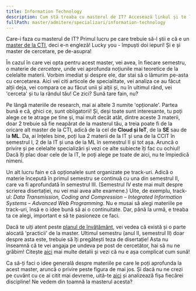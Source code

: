 ```yaml
---
title: Information Technology
description: Cum stă treaba cu masterul de IT? Accesează linkul și te lămurim!
fullPath: master/admitere/specializari/information-technology
---
```

Care-i faza cu masterul de IT? Primul lucru pe care trebuie să-l știi e că e un [master de la CTI](https://cs.upt.ro/ro/education/master), deci e-n engleză! Lucky you - împuști doi iepuri! Și e și master de cercetare, pe de-asupra!

În cazul în care vei opta pentru acest master, vei avea, în fiecare semestru, o materie de *cercetare*, unde vei aprofunda noțiunile mai teoretice de la celelalte materii. Vorbim imediat și despre ele, dar stai să o lămurim pe-asta cu cercetarea. Aici vei citi articole de specialitate, vei analiza ce au făcut alții deja, vei compara ce au făcut unii și alții și, nu în ultimul rând, vei 'cerceta' și tu la rândul tău! Ce zici? Sună tare fain, nu? 

Pe lângă materiile de research, mai ai altele 3 numite 'opționale'. Partea bună e că, ghici ce, sunt obligatorii! Și, deși toate sunt interesante, tu poți alege ce te atrage pe tine și, mai mult decât atât, dintre aceste 3 materii, doar 2 trebuie să fie neapărat de la masterul tău, a treia poate fi de la oricare alt master de la CTI, adică de la cel de **Cloud și IoT**, de la **SE** sau de la **ML**. Da, ai înțeles bine, poți lua 2 materii de la IT și una de la CCIT în semestrul I, 2 de la IT și una de la ML în semestrul II și tot așa. Aruncă o privire și pe celelalte specializări și vezi ce alte subiecte îți fac cu ochiul! Dacă îți plac doar cele de la IT, le poți alege pe toate de aici, nu te împiedică nimeni.

Un alt lucru fain e că opționalele sunt organizate pe track-uri. Adică o materie începută în primul semestru se continuă cu una din semestrul II, care va fi aprofundată în semestrul III. (Semestrul IV este mai mult despre scrierea disertației, nu vei mai avea alte examene.) Uite, de exemplu, track-ul: *Data Transmission, Coding and Compression* – *Integrated Information Systems* – *Advanced Web Programming*. Nu e musai să alegi materiile pe track-uri, însă e o idee bună să ai o continuitate. Dar, până la urmă, e treaba ta ce alegi, important e să te pasioneze ce faci. 

Dacă te uiți atent peste [planul de învățământ](https://ac.upt.ro/specializari/information-technology-it/), vei vedea că există și o parte alocată 'practicii' de la master. Ultimul semestru (anul II, semestrul II) doar despre asta este, trebuie să îți pregătești teza de disertație! Asta nu înseamnă că te vei angaja pe undeva pe post de cercetător, hai să nu ne grăbim! Citește [aici](https://ac.upt.ro/practica-master/) mai multe detalii și vezi că nu e așa complicat cum sună!

Ca să-ți faci o idee generală despre materiile pe care le poți aprofunda la acest master, aruncă o privire peste figura de mai jos. Și dacă nu ne crezi pe cuvânt cu ce ai citit mai devreme, uită-te [aici](https://ac.upt.ro/specializari/information-technology-it/) și analizează fișa fiecărei discipline! Ne vedem din toamnă la masterul acesta?

<Fig src="/uploads/it.jpeg" alt="Ce poți învăța la masterul de IT?" caption="Ce poți învăța la masterul de IT?"></Fig>